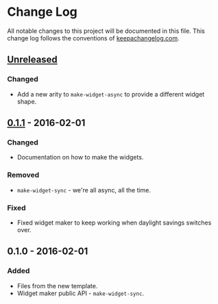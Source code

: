 # Change Log
All notable changes to this project will be documented in this file. This change log follows the conventions of [keepachangelog.com](http://keepachangelog.com/).

## [Unreleased][unreleased]
### Changed
- Add a new arity to `make-widget-async` to provide a different widget shape.

## [0.1.1] - 2016-02-01
### Changed
- Documentation on how to make the widgets.

### Removed
- `make-widget-sync` - we're all async, all the time.

### Fixed
- Fixed widget maker to keep working when daylight savings switches over.

## 0.1.0 - 2016-02-01
### Added
- Files from the new template.
- Widget maker public API - `make-widget-sync`.

[unreleased]: https://github.com/your-name/word-guess/compare/0.1.1...HEAD
[0.1.1]: https://github.com/your-name/word-guess/compare/0.1.0...0.1.1

